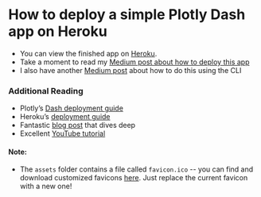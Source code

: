 # How to deploy a simple Plotly Dash app on Heroku

* You can view the finished app on [Heroku](https://beerpaunch.herokuapp.com/).
* Take a moment to read my [Medium post about how to deploy this app](https://austinlasseter.medium.com/how-to-deploy-a-simple-plotly-dash-app-to-heroku-622a2216eb73)
* I also have another [Medium post](https://austinlasseter.medium.com/deploy-a-plotly-dash-app-on-heroku-4d2c3224230) about how to do this using the CLI

### Additional Reading
* Plotly’s [Dash deployment guide](https://dash.plotly.com/deployment)
* Heroku’s [deployment guide](https://devcenter.heroku.com/articles/getting-started-with-python)
* Fantastic [blog post](https://towardsdatascience.com/deploying-your-dash-app-to-heroku-the-magical-guide-39bd6a0c586c) that dives deep
* Excellent [YouTube tutorial](https://www.youtube.com/watch?v=b-M2KQ6_bM4&feature=youtu.be)

#### Note:
* The `assets` folder contains a file called `favicon.ico` -- you can find and download customized favicons [here](https://www.favicon.cc/). Just replace the current favicon with a new one!
